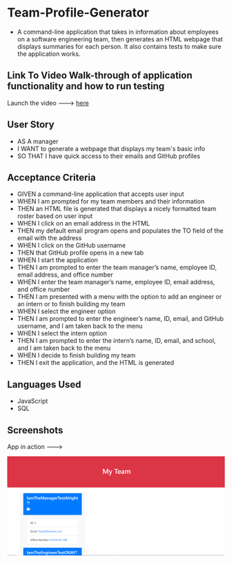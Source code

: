 # Team-Profile-Generator
-  A command-line application that takes in information about employees on a software engineering team, then generates an HTML webpage that displays summaries for each person. It also contains tests to make sure the application works.

## Link To Video Walk-through of application functionality and how to run testing
Launch the video ---> [here](https://drive.google.com/file/d/14jbpXlXFb-bP9ghZziJ0cVHlLSJuDAqm/view)

## User Story

- AS A manager
- I WANT to generate a webpage that displays my team's basic info
- SO THAT I have quick access to their emails and GitHub profiles


## Acceptance Criteria
- GIVEN a command-line application that accepts user input
- WHEN I am prompted for my team members and their information
- THEN an HTML file is generated that displays a nicely formatted team roster based on user input
- WHEN I click on an email address in the HTML
- THEN my default email program opens and populates the TO field of the email with the address
- WHEN I click on the GitHub username
- THEN that GitHub profile opens in a new tab
- WHEN I start the application
- THEN I am prompted to enter the team manager’s name, employee ID, email address, and office number
- WHEN I enter the team manager’s name, employee ID, email address, and office number
- THEN I am presented with a menu with the option to add an engineer or an intern or to finish building my team
- WHEN I select the engineer option
- THEN I am prompted to enter the engineer’s name, ID, email, and GitHub username, and I am taken back to the menu
- WHEN I select the intern option
- THEN I am prompted to enter the intern’s name, ID, email, and school, and I am taken back to the menu
- WHEN I decide to finish building my team
- THEN I exit the application, and the HTML is generated

## Languages Used

- JavaScript
- SQL

## Screenshots
App in action --->

![image](app/assets/img/screenshot.png)